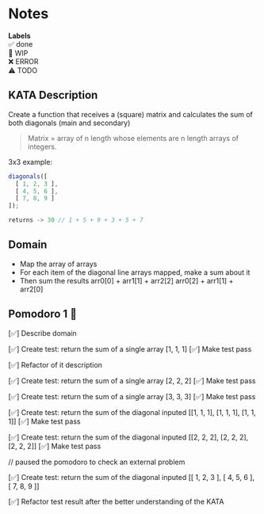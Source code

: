 # Notes

**Labels**  
✅ done  
🚧 WIP  
❌ ERROR  
⚠️ TODO

## KATA Description
Create a function that receives a (square) matrix and calculates the sum of both diagonals (main and secondary)

> Matrix = array of n length whose elements are n length arrays of integers.
> 

3x3 example:

```jsx
diagonals([
  [ 1, 2, 3 ],
  [ 4, 5, 6 ],
  [ 7, 8, 9 ]
]);

returns -> 30 // 1 + 5 + 9 + 3 + 5 + 7
```

## Domain
- Map the array of arrays
- For each item of the diagonal line arrays mapped, make a sum about it
- Then sum the results
  arr0[0] + arr1[1] + arr2[2]
  arr0[2] + arr1[1] + arr2[0]

## Pomodoro 1 🍅

[✅] Describe domain

[✅] Create test: return the sum of a single array [1, 1, 1]
[✅] Make test pass

[✅] Refactor of it description

[✅] Create test: return the sum of a single array [2, 2, 2]
[✅] Make test pass

[✅] Create test: return the sum of a single array [3, 3, 3]
[✅] Make test pass

[✅] Create test: return the sum of the diagonal inputed [[1, 1, 1], [1, 1, 1], [1, 1, 1]]
[✅] Make test pass

[✅] Create test: return the sum of the diagonal inputed [[2, 2, 2], [2, 2, 2], [2, 2, 2]]
[✅] Make test pass

// paused the pomodoro to check an external problem

[✅] Create test: return the sum of the diagonal inputed [[ 1, 2, 3 ], [ 4, 5, 6 ], [ 7, 8, 9 ]]

[✅] Refactor test result after the better understanding of the KATA
